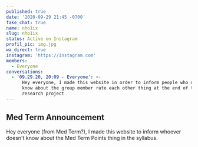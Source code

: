 ```yaml
---
published: true
date: '2020-09-29 21:45 -0700'
fake_chat: true
name: nho1ix
slug: nho1ix
status: Active on Instagram
profil_pic: img.jpg
wa_direct: true
instagram: 'https://instagram.com'
members:
  - Everyone
conversations:
  - '09.29.20, 20:09 - Everyone': >-
      Hey everyone, I made this website in order to inform people who do not
      know about the group member rate each other thing at the end of the
      research project
---
```

## Med Term Announcement

Hey everyone (from Med Term?), I made this website to inform whoever doesn't
know about the Med Term Points thing in the syllabus.
